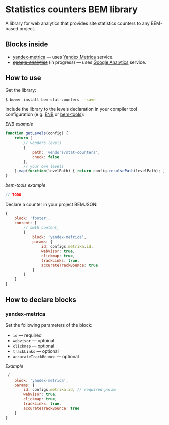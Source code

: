 # Statistics counters BEM library

A library for web analytics that provides site statistics counters to any BEM-based project.

## Blocks inside
  - [yandex-metrica](#link_to_the_block_in_your_repo) — uses [Yandex.Metrica](https://metrica.yandex.com) service.
  - ~~[google-analytics](#link_to_the_block_in_your_repo)~~ (in progress) — uses [Google Analytics](http://www.google.com/analytics) service.

## How to use

Get the library:

```sh
$ bower install bem-stat-counters --save
```

Include the library to the levels declaration in your compiler tool configuration (e.g. [ENB](https://github.com/enb-make/enb) or [bem-tools](https://ru.bem.info/tools/bem/bem-tools/)):

*ENB example*
```js
function getLevels(config) {
    return [
        // vendors levels
        {
            path: 'vendors/stat-counters',
            check: false
        },
        // your own levels
    ].map(function(levelPath) { return config.resolvePath(levelPath); });
}
```

*bem-tools example*
```js
// TODO
```

Declare a counter in your project BEMJSON:

```js
{
    block: 'footer',
    content: [
        // smth content,
        {
            block: 'yandex-metrica',
            params: {
                id: configs.metrika.id,
                webvisor: true,
                clickmap: true,
                trackLinks: true,
                accurateTrackBounce: true
            }
        }
    ]
}
```

## How to declare blocks
### yandex-metrica

Set the following parameters of the block:

* `id` — required
* `webvisor` — optoinal
* `clickmap` — optional
* `trackLinks` — optional
* `accurateTrackBounce` — optional

*Example*
```js
 {
    block: 'yandex-metrica',
    params: {
        id: configs.metrika.id, // required param
        webvisor: true,
        clickmap: true,
        trackLinks: true,
        accurateTrackBounce: true
    }
}
```
